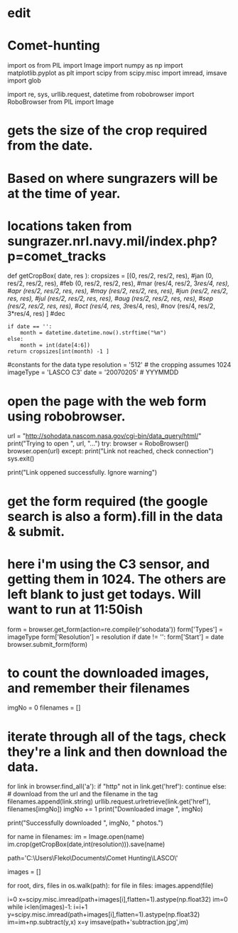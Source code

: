 # edit 

# Comet-hunting
import os
from PIL import Image
import numpy as np
import matplotlib.pyplot as plt
import scipy
from scipy.misc import imread, imsave
import glob

import re, sys, urllib.request, datetime
from robobrowser import RoboBrowser
from PIL import Image

# gets the size of the crop required from the date.
# Based on where sungrazers will be at the time of year.
# locations taken from sungrazer.nrl.navy.mil/index.php?p=comet_tracks
def getCropBox( date, res ):
    cropsizes = [(0, res/2, res/2, res),            #jan
                 (0, res/2, res/2, res),            #feb
                 (0, res/2, res/2, res),            #mar
                 (res/4, res/2, 3*res/4, res),      #apr
                 (res/2, res/2, res, res),          #may
                 (res/2, res/2, res, res),          #jun
                 (res/2, res/2, res, res),          #jul
                 (res/2, res/2, res, res),          #aug
                 (res/2, res/2, res, res),          #sep
                 (res/2, res/2, res, res),          #oct
                 (res/4, res, 3*res/4, res),        #nov
                 (res/4, res/2, 3*res/4, res) ]     #dec

    if date == '':                   
        month = datetime.datetime.now().strftime("%m")
    else:
        month = int(date[4:6])
    return cropsizes[int(month) -1 ]
    
#constants for the data type
resolution = '512' # the cropping assumes 1024
imageType = 'LASCO C3'
date = '20070205' # YYYMMDD


# open the page with the web form using robobrowser.
url = "http://sohodata.nascom.nasa.gov/cgi-bin/data_query/html/"
print("Trying to open ", url, "...")
try: 
    browser = RoboBrowser()
    browser.open(url)
except:
    print("Link not reached, check connection")
    sys.exit()
    
print("Link oppened successfully. Ignore warning")

# get the form required (the google search is also a form).fill in the data & submit.
# here i'm using the C3 sensor, and getting them in 1024. The others are left blank to just get todays. Will want to run at 11:50ish
form = browser.get_form(action=re.compile(r'sohodata'))
form['Types'] = imageType
form['Resolution'] = resolution
if date != '':
    form['Start'] = date
browser.submit_form(form)

# to count the downloaded images, and remember their filenames
imgNo = 0
filenames = []


# iterate through all of the <a> tags, check they're a link and then download the data.
for link in browser.find_all('a'):
    if "http" not in link.get('href'):
        continue
    else:
        # download from the url and the filename in the <a> tag
        filenames.append(link.string)
        urllib.request.urlretrieve(link.get('href'), filenames[imgNo])
        imgNo += 1
        print("Downloaded image ", imgNo)

print("Successfully downloaded ", imgNo, " photos.")

for name in filenames:
    im = Image.open(name)
    im.crop(getCropBox(date,int(resolution))).save(name)


     
path='C:\\Users\\Fleko\\Documents\\Comet Hunting\\LASCO\\'

images = []

for root, dirs, files in os.walk(path):
    for file in files:
                images.append(file)
    		

i=0
x=scipy.misc.imread(path+images[i],flatten=1).astype(np.float32)
im=0
while i<len(images)-1:
   i=i+1 
   y=scipy.misc.imread(path+images[i],flatten=1).astype(np.float32)
   im=im+np.subtract(y,x)
   x=y
imsave(path+'subtraction.jpg',im)
